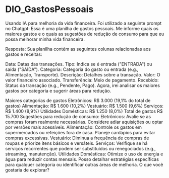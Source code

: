 # DIO_GastosPessoais
Usando IA para melhoria da vida financeira.
Foi utilizado a seguinte prompt no Chatgpt:
Essa é uma planilha de gastos pessoais. Me informe quais os maiores gastos e o quais as sugestões de redução de consumo para que eu possa melhorar minha vida financeira.

Resposta:
Sua planilha contém as seguintes colunas relacionadas aos gastos e receitas:

Data: Datas das transações.
Tipo: Indica se é entrada ("ENTRADA") ou saída ("SAÍDA").
Categoria: Categoria do gasto ou entrada (e.g., Alimentação, Transporte).
Descrição: Detalhes sobre a transação.
Valor: O valor financeiro associado.
Transferência: Meio de pagamento.
Recebido: Status da transação (e.g., Pendente, Pago).
Agora, irei analisar os maiores gastos por categoria e sugerir áreas para redução. ​​

Maiores categorias de gastos
Eletrônicos: R$ 3.000 (19,1% do total de gastos)
Alimentação: R$ 1.600 (10,2%)
Vestuário: R$ 1.500 (9,6%)
Serviços: R$ 1.400 (8,9%)
Utilidades Domésticas: R$ 1.250 (8,0%)
Total de gastos
R$ 15.700
Sugestões para redução de consumo:
Eletrônicos: Avalie se as compras foram realmente necessárias. Considere adiar aquisições ou optar por versões mais acessíveis.
Alimentação: Controle os gastos em supermercados ou refeições fora de casa. Planeje cardápios para evitar compras excessivas.
Vestuário: Diminua a frequência de compras de roupas e priorize itens básicos e versáteis.
Serviços: Verifique se há serviços recorrentes que podem ser substituídos ou renegociados (e.g., streaming, manutenção).
Utilidades Domésticas: Otimize o uso de energia e água para reduzir contas mensais.
Posso detalhar estratégias específicas para qualquer categoria ou identificar outras áreas de melhoria. O que você gostaria de explorar?
